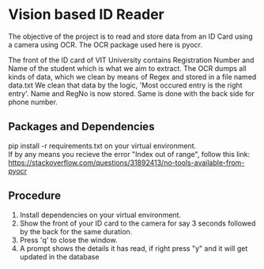 # Vision based ID Reader

The objective of the project is to read and store data from an ID Card using a camera using OCR. The OCR package used here is pyocr.

The front of the ID card of VIT University contains Registration Number and Name of the student which is what we aim to extract. 
The OCR dumps all kinds of data, which we clean by means of Regex and stored in a file named data.txt
We clean that data by the logic, 'Most occured entry is the right entry'. Name and RegNo is now stored. Same is done with the back side for phone number.

## Packages and Dependencies
pip install -r requirements.txt on your virtual environment.  
If by any means you recieve the error "Index out of range", follow this link: https://stackoverflow.com/questions/31892413/no-tools-available-from-pyocr


## Procedure
1. Install dependencies on your virtual environment.
2. Show the front of your ID card to the camera for say 3 seconds followed by the back for the same duration.
3. Press 'q' to close the window.
4. A prompt shows the details it has read, if right press "y" and it will get updated in the database
